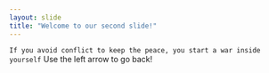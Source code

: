 ```yaml
---
layout: slide
title: "Welcome to our second slide!"
---
```

`If you avoid conflict to keep the peace, you start a war inside yourself`
Use the left arrow to go back!
